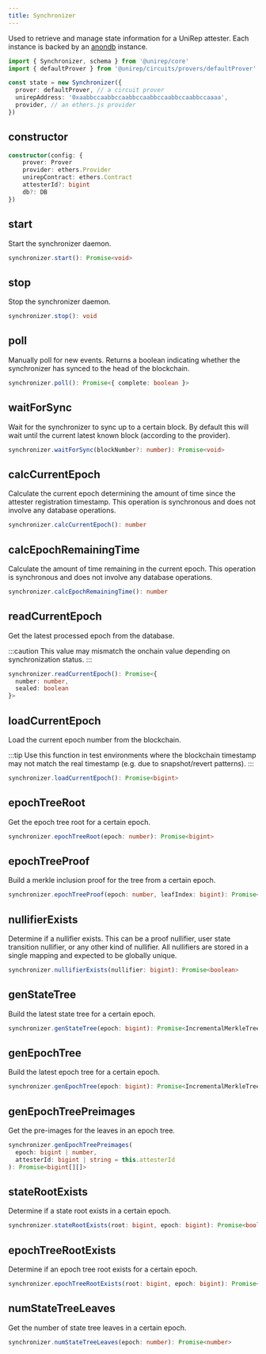```yaml
---
title: Synchronizer
---
```


Used to retrieve and manage state information for a UniRep attester. Each instance is backed by an [anondb](https://github.com/vimwitch/anondb) instance.

```ts
import { Synchronizer, schema } from '@unirep/core'
import { defaultProver } from '@unirep/circuits/provers/defaultProver'

const state = new Synchronizer({
  prover: defaultProver, // a circuit prover
  unirepAddress: '0xaabbccaabbccaabbccaabbccaabbccaabbccaaaa',
  provider, // an ethers.js provider
})
```

## constructor

```ts
constructor(config: {
    prover: Prover
    provider: ethers.Provider
    unirepContract: ethers.Contract
    attesterId?: bigint
    db?: DB
})
```

## start

Start the synchronizer daemon.

```ts
synchronizer.start(): Promise<void>
```

## stop

Stop the synchronizer daemon.

```ts
synchronizer.stop(): void
```

## poll

Manually poll for new events. Returns a boolean indicating whether the synchronizer has synced to the head of the blockchain.

```ts
synchronizer.poll(): Promise<{ complete: boolean }>
```

## waitForSync

Wait for the synchronizer to sync up to a certain block. By default this will wait until the current latest known block (according to the provider).

```ts
synchronizer.waitForSync(blockNumber?: number): Promise<void>
```

## calcCurrentEpoch

Calculate the current epoch determining the amount of time since the attester registration timestamp. This operation is synchronous and does not involve any database operations.

```ts
synchronizer.calcCurrentEpoch(): number
```

## calcEpochRemainingTime

Calculate the amount of time remaining in the current epoch. This operation is synchronous and does not involve any database operations.

```ts
synchronizer.calcEpochRemainingTime(): number
```

## readCurrentEpoch

Get the latest processed epoch from the database.

:::caution
This value may mismatch the onchain value depending on synchronization status.
:::

```ts
synchronizer.readCurrentEpoch(): Promise<{
  number: number,
  sealed: boolean
}>
```

## loadCurrentEpoch

Load the current epoch number from the blockchain.

:::tip
Use this function in test environments where the blockchain timestamp may not match the real timestamp (e.g. due to snapshot/revert patterns).
:::

```ts
synchronizer.loadCurrentEpoch(): Promise<bigint>
```

## epochTreeRoot

Get the epoch tree root for a certain epoch.

```ts
synchronizer.epochTreeRoot(epoch: number): Promise<bigint>
```

## epochTreeProof

Build a merkle inclusion proof for the tree from a certain epoch.

```ts
synchronizer.epochTreeProof(epoch: number, leafIndex: bigint): Promise<bigint[]>
```

## nullifierExists

Determine if a nullifier exists. This can be a proof nullifier, user state transition nullifier, or any other kind of nullifier. All nullifiers are stored in a single mapping and expected to be globally unique.

```ts
synchronizer.nullifierExists(nullifier: bigint): Promise<boolean>
```

## genStateTree

Build the latest state tree for a certain epoch.

```ts
synchronizer.genStateTree(epoch: bigint): Promise<IncrementalMerkleTree>
```

## genEpochTree

Build the latest epoch tree for a certain epoch.

```ts
synchronizer.genEpochTree(epoch: bigint): Promise<IncrementalMerkleTree>
```

## genEpochTreePreimages

Get the pre-images for the leaves in an epoch tree.

```ts
synchronizer.genEpochTreePreimages(
  epoch: bigint | number,
  attesterId: bigint | string = this.attesterId
): Promise<bigint[][]>
```

## stateRootExists

Determine if a state root exists in a certain epoch.

```ts
synchronizer.stateRootExists(root: bigint, epoch: bigint): Promise<boolean>
```

## epochTreeRootExists

Determine if an epoch tree root exists for a certain epoch.

```ts
synchronizer.epochTreeRootExists(root: bigint, epoch: bigint): Promise<boolean>
```

## numStateTreeLeaves

Get the number of state tree leaves in a certain epoch.

```ts
synchronizer.numStateTreeLeaves(epoch: number): Promise<number>
```
